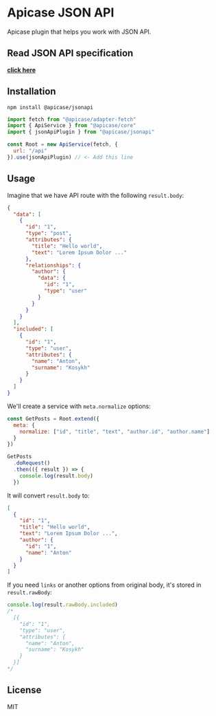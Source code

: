 # Apicase JSON API

Apicase plugin that helps you work with JSON API.

## Read JSON API specification

[**click here**](http://jsonapi.org/)

## Installation

```
npm install @apicase/jsonapi
```

```javascript
import fetch from "@apicase/adapter-fetch"
import { ApiService } from "@apicase/core"
import { jsonApiPlugin } from "@apicase/jsonapi"

const Root = new ApiService(fetch, {
  url: "/api"
}).use(jsonApiPlugin) // <- Add this line
```

## Usage

Imagine that we have API route with the following `result.body`:

```json
{
  "data": [
    {
      "id": "1",
      "type": "post",
      "attributes": {
        "title": "Hello world",
        "text": "Lorem Ipsum Dolor ..."
      },
      "relationships": {
        "author": {
          "data": {
            "id": "1",
            "type": "user"
          }
        }
      }
    }
  ],
  "included": [
    {
      "id": "1",
      "type": "user",
      "attributes": {
        "name": "Anton",
        "surname": "Kosykh"
      }
    }
  ]
}
```

We'll create a service with `meta.normalize` options:

```javascript
const GetPosts = Root.extend({
  meta: {
    normalize: ["id", "title", "text", "author.id", "author.name"]
  }
})

GetPosts
  .doRequest()
  .then(({ result }) => {
    console.log(result.body)
  })
```

It will convert `result.body` to:

```json
[
  {
    "id": "1",
    "title": "Hello world",
    "text": "Lorem Ipsum Dolor ...",
    "author": {
      "id": "1",
      "name": "Anton"
    }
  }
]
```

If you need `links` or another options from original body, it's stored in `result.rawBody`:

```javascript
console.log(result.rawBody.included)
/*
  [{
    "id": "1",
    "type": "user",
    "attributes": {
      "name": "Anton",
      "surname": "Kosykh"
    }
  }]
*/
```

## License

MIT
